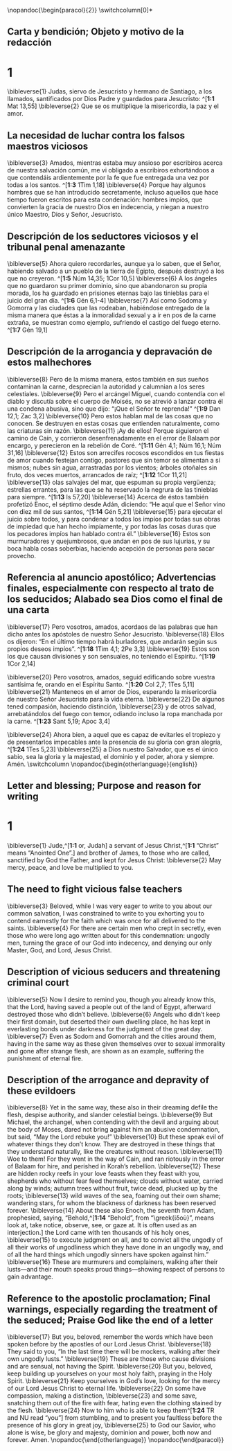  \nopandoc{\begin{paracol}{2}}
\switchcolumn[0]*

## Carta y bendición; Objeto y motivo de la redacción
# 1
\bibleverse{1} Judas, siervo de Jesucristo y hermano de Santiago, a los llamados, santificados por Dios Padre y guardados para Jesucristo: ^[**1:1** Mat 13,55] \bibleverse{2} Que se os multiplique la misericordia, la paz y el amor.

## La necesidad de luchar contra los falsos maestros viciosos
\bibleverse{3} Amados, mientras estaba muy ansioso por escribiros acerca de nuestra salvación común, me vi obligado a escribiros exhortándoos a que contendáis ardientemente por la fe que fue entregada una vez por todas a los santos. ^[**1:3** 1Tim 1,18] \bibleverse{4} Porque hay algunos hombres que se han introducido secretamente, incluso aquellos que hace tiempo fueron escritos para esta condenación: hombres impíos, que convierten la gracia de nuestro Dios en indecencia, y niegan a nuestro único Maestro, Dios y Señor, Jesucristo.

## Descripción de los seductores viciosos y el tribunal penal amenazante
\bibleverse{5} Ahora quiero recordarles, aunque ya lo saben, que el Señor, habiendo salvado a un pueblo de la tierra de Egipto, después destruyó a los que no creyeron. ^[**1:5** Núm 14,35; 1Cor 10,5] \bibleverse{6} A los ángeles que no guardaron su primer dominio, sino que abandonaron su propia morada, los ha guardado en prisiones eternas bajo las tinieblas para el juicio del gran día. ^[**1:6** Gén 6,1-4] \bibleverse{7} Así como Sodoma y Gomorra y las ciudades que las rodeaban, habiéndose entregado de la misma manera que éstas a la inmoralidad sexual y a ir en pos de la carne extraña, se muestran como ejemplo, sufriendo el castigo del fuego eterno. ^[**1:7** Gén 19,1]

## Descripción de la arrogancia y depravación de estos malhechores
\bibleverse{8} Pero de la misma manera, estos también en sus sueños contaminan la carne, desprecian la autoridad y calumnian a los seres celestiales. \bibleverse{9} Pero el arcángel Miguel, cuando contendía con el diablo y discutía sobre el cuerpo de Moisés, no se atrevió a lanzar contra él una condena abusiva, sino que dijo: “¡Que el Señor te reprenda!” ^[**1:9** Dan 12,1; Zac 3,2] \bibleverse{10} Pero estos hablan mal de las cosas que no conocen. Se destruyen en estas cosas que entienden naturalmente, como las criaturas sin razón. \bibleverse{11} ¡Ay de ellos! Porque siguieron el camino de Caín, y corrieron desenfrenadamente en el error de Balaam por encargo, y perecieron en la rebelión de Coré. ^[**1:11** Gén 4,1; Núm 16,1; Núm 31,16] \bibleverse{12} Estos son arrecifes rocosos escondidos en tus fiestas de amor cuando festejan contigo, pastores que sin temor se alimentan a sí mismos; nubes sin agua, arrastradas por los vientos; árboles otoñales sin fruto, dos veces muertos, arrancados de raíz; ^[**1:12** 1Cor 11,21] \bibleverse{13} olas salvajes del mar, que espuman su propia vergüenza; estrellas errantes, para las que se ha reservado la negrura de las tinieblas para siempre. ^[**1:13** Is 57,20] \bibleverse{14} Acerca de éstos también profetizó Enoc, el séptimo desde Adán, diciendo: “He aquí que el Señor vino con diez mil de sus santos, ^[**1:14** Gén 5,21] \bibleverse{15} para ejecutar el juicio sobre todos, y para condenar a todos los impíos por todas sus obras de impiedad que han hecho impíamente, y por todas las cosas duras que los pecadores impíos han hablado contra él.” \bibleverse{16} Estos son murmuradores y quejumbrosos, que andan en pos de sus lujurias, y su boca habla cosas soberbias, haciendo acepción de personas para sacar provecho.

## Referencia al anuncio apostólico; Advertencias finales, especialmente con respecto al trato de los seducidos; Alabado sea Dios como el final de una carta
\bibleverse{17} Pero vosotros, amados, acordaos de las palabras que han dicho antes los apóstoles de nuestro Señor Jesucristo. \bibleverse{18} Ellos os dijeron: “En el último tiempo habrá burladores, que andarán según sus propios deseos impíos”. ^[**1:18** 1Tim 4,1; 2Pe 3,3] \bibleverse{19} Estos son los que causan divisiones y son sensuales, no teniendo el Espíritu. ^[**1:19** 1Cor 2,14]

\bibleverse{20} Pero vosotros, amados, seguid edificando sobre vuestra santísima fe, orando en el Espíritu Santo. ^[**1:20** Col 2,7; 1Tes 5,11] \bibleverse{21} Manteneos en el amor de Dios, esperando la misericordia de nuestro Señor Jesucristo para la vida eterna. \bibleverse{22} De algunos tened compasión, haciendo distinción, \bibleverse{23} y de otros salvad, arrebatándolos del fuego con temor, odiando incluso la ropa manchada por la carne. ^[**1:23** Sant 5,19; Apoc 3,4]

\bibleverse{24} Ahora bien, a aquel que es capaz de evitarles el tropiezo y de presentarlos impecables ante la presencia de su gloria con gran alegría, ^[**1:24** 1Tes 5,23] \bibleverse{25} a Dios nuestro Salvador, que es el único sabio, sea la gloria y la majestad, el dominio y el poder, ahora y siempre. Amén.
\switchcolumn
\nopandoc{\begin{otherlanguage}{english}}

## Letter and blessing; Purpose and reason for writing
# 1
\bibleverse{1} Jude,^[**1:1** or, Judah] a servant of Jesus Christ,^[**1:1** “Christ” means “Anointed One”.] and brother of James, to those who are called, sanctified by God the Father, and kept for Jesus Christ: \bibleverse{2} May mercy, peace, and love be multiplied to you.

## The need to fight vicious false teachers
\bibleverse{3} Beloved, while I was very eager to write to you about our common salvation, I was constrained to write to you exhorting you to contend earnestly for the faith which was once for all delivered to the saints. \bibleverse{4} For there are certain men who crept in secretly, even those who were long ago written about for this condemnation: ungodly men, turning the grace of our God into indecency, and denying our only Master, God, and Lord, Jesus Christ.

## Description of vicious seducers and threatening criminal court
\bibleverse{5} Now I desire to remind you, though you already know this, that the Lord, having saved a people out of the land of Egypt, afterward destroyed those who didn’t believe. \bibleverse{6} Angels who didn’t keep their first domain, but deserted their own dwelling place, he has kept in everlasting bonds under darkness for the judgment of the great day. \bibleverse{7} Even as Sodom and Gomorrah and the cities around them, having in the same way as these given themselves over to sexual immorality and gone after strange flesh, are shown as an example, suffering the punishment of eternal fire.

## Description of the arrogance and depravity of these evildoers
\bibleverse{8} Yet in the same way, these also in their dreaming defile the flesh, despise authority, and slander celestial beings. \bibleverse{9} But Michael, the archangel, when contending with the devil and arguing about the body of Moses, dared not bring against him an abusive condemnation, but said, “May the Lord rebuke you!” \bibleverse{10} But these speak evil of whatever things they don’t know. They are destroyed in these things that they understand naturally, like the creatures without reason. \bibleverse{11} Woe to them! For they went in the way of Cain, and ran riotously in the error of Balaam for hire, and perished in Korah’s rebellion. \bibleverse{12} These are hidden rocky reefs in your love feasts when they feast with you, shepherds who without fear feed themselves; clouds without water, carried along by winds; autumn trees without fruit, twice dead, plucked up by the roots; \bibleverse{13} wild waves of the sea, foaming out their own shame; wandering stars, for whom the blackness of darkness has been reserved forever. \bibleverse{14} About these also Enoch, the seventh from Adam, prophesied, saying, “Behold,^[**1:14** “Behold”, from “\greek{ἰδοὺ}”, means look at, take notice, observe, see, or gaze at. It is often used as an interjection.] the Lord came with ten thousands of his holy ones, \bibleverse{15} to execute judgment on all, and to convict all the ungodly of all their works of ungodliness which they have done in an ungodly way, and of all the hard things which ungodly sinners have spoken against him.” \bibleverse{16} These are murmurers and complainers, walking after their lusts—and their mouth speaks proud things—showing respect of persons to gain advantage.

## Reference to the apostolic proclamation; Final warnings, especially regarding the treatment of the seduced; Praise God like the end of a letter
\bibleverse{17} But you, beloved, remember the words which have been spoken before by the apostles of our Lord Jesus Christ. \bibleverse{18} They said to you, “In the last time there will be mockers, walking after their own ungodly lusts.” \bibleverse{19} These are those who cause divisions and are sensual, not having the Spirit. \bibleverse{20} But you, beloved, keep building up yourselves on your most holy faith, praying in the Holy Spirit. \bibleverse{21} Keep yourselves in God’s love, looking for the mercy of our Lord Jesus Christ to eternal life. \bibleverse{22} On some have compassion, making a distinction, \bibleverse{23} and some save, snatching them out of the fire with fear, hating even the clothing stained by the flesh. \bibleverse{24} Now to him who is able to keep them^[**1:24** TR and NU read “you”] from stumbling, and to present you faultless before the presence of his glory in great joy, \bibleverse{25} to God our Savior, who alone is wise, be glory and majesty, dominion and power, both now and forever. Amen.
\nopandoc{\end{otherlanguage}}
\nopandoc{\end{paracol}}
